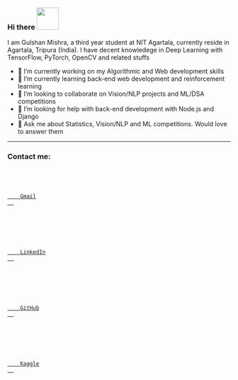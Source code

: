 ### Hi there <img src="https://media.giphy.com/media/Q7LHmoFwVP6Yc1swZs/giphy.gif" width="50px">
I am Gulshan Mishra, a third year student at NIT Agartala, currently reside in Agartala, Tripura (India). I have decent knowledege in Deep Learning with TensorFlow, PyTorch, OpenCV and related stuffs
- 🔭 I’m currently working on my Algorithmic and Web development skills
- 🌱 I’m currently learning back-end web development and reinforcement learning
- 👯 I’m looking to collaborate on Vision/NLP projects and ML/DSA competitions
- 🤔 I’m looking for help with back-end development with Node.js and Django
- 💬 Ask me about Statistics, Vision/NLP and ML competitions. Would love to answer them
---
### Contact me:
<code>
  <div class="fas fa-envelope fa-2x mx-1 ms-0 link-white"></div>
  <a href="mailto:mishra.gulshan00@gmail.com" class="text-decoration-none link-white" target="_blank">
    Gmail
  </a> <br>

  <!-- LinkedIn -->
  <div class="fab fa-linkedin fa-2x mx-1 ms-0 link-white"></div>
  <a href="https://www.linkedin.com/in/gulshan-mishra-3b8070189/" class="text-decoration-none link-white" target="_blank">
    LinkedIn
  </a> <br>

  <!-- GitHub -->
  <div class="fab fa-github fa-2x mx-1 ms-0 link-white"></div>
  <a href="https://github.com/tensor-warrior" class="text-decoration-none link-white" target="_blank">
    GitHub
  </a> <br>

  <!-- Kaggle -->
  <div class="fab fa-kaggle fa-2x mx-1 ms-0 link-white"></div>
  <a href="https://www.kaggle.com/gulshanmishra" class="text-decoration-none link-white" target="_blank">
    Kaggle
  </a> <br>
</code>
